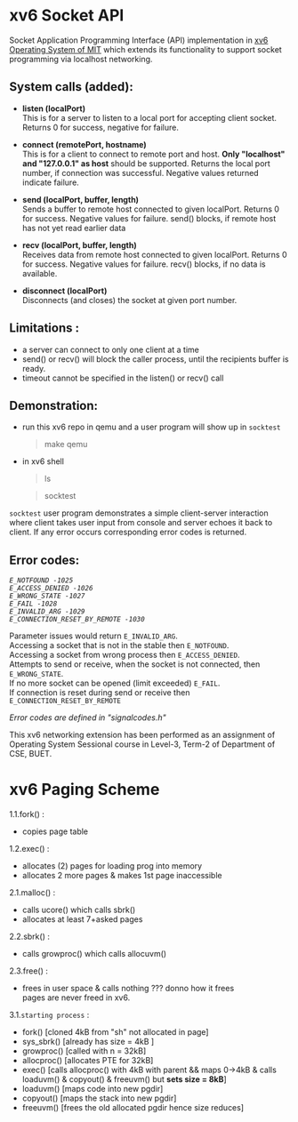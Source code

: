 # xv6 Socket API  
  
Socket Application Programming Interface (API) implementation in [xv6 Operating System of MIT](https://github.com/mit-pdos/xv6-public) which extends its functionality
to support socket programming via localhost networking.  
  
System calls (added):
------------------------------- 
  - **listen (localPort)**  
    This is for a server to listen to a local port for accepting client socket. Returns 0 for success, negative for failure.
    
  - **connect (remotePort, hostname)**  
    This is for a client to connect to remote port and host. **Only "localhost" and "127.0.0.1" as host**
    should be supported. Returns the local port number, if connection was successful. Negative
    values returned indicate failure.
    
  - **send (localPort, buffer, length)**  
    Sends a buffer to remote host connected to given localPort. Returns 0 for success. Negative values for failure. send() blocks, if remote host has not yet read earlier
    data
  
  - **recv (localPort, buffer, length)**  
    Receives data from remote host connected to given localPort. Returns 0 for success. Negative values for failure. recv() blocks, if no data is available.
  
  - **disconnect (localPort)**  
    Disconnects (and closes) the socket at given port number.
  
  
Limitations :
--------------------------------
- a server can connect to only one client at a time
- send() or recv() will block the caller process, until the recipients buffer is ready.
- timeout cannot be specified in the listen() or recv() call

Demonstration:
--------------------------------
- run this xv6 repo in qemu and a user program will show up in `socktest`  
	> make qemu
- in xv6 shell	
	> ls
	
	> socktest
	
`socktest` user program demonstrates a simple client-server interaction where client takes user input from console and server echoes it back to client. If any error occurs corresponding error codes is returned.  

Error codes:
-------------------------------
_`E_NOTFOUND -1025`  
`E_ACCESS_DENIED -1026`  
`E_WRONG_STATE -1027`  
`E_FAIL -1028`  
`E_INVALID_ARG -1029`  
`E_CONNECTION_RESET_BY_REMOTE -1030`_

Parameter issues would return `E_INVALID_ARG`.  
Accessing a socket that is not in the stable then `E_NOTFOUND`.  
Accessing a socket from wrong process then `E_ACCESS_DENIED`.  
Attempts to send or receive, when the socket is not connected, then
`E_WRONG_STATE`.  
If no more socket can be opened (limit exceeded) `E_FAIL`.  
If connection is reset during send or receive then `E_CONNECTION_RESET_BY_REMOTE`
  
*Error codes are defined in "signalcodes.h"*
  
This xv6 networking extension has been performed as an assignment of Operating System Sessional course in Level-3, Term-2 of Department of CSE, BUET.

# xv6 Paging Scheme

1.1.fork() : 
 - copies page table  
  
     
1.2.exec() : 
 - allocates (2) pages for loading prog into memory    
 - allocates 2 more pages & makes 1st page inaccessible  
	
  
   		   
2.1.malloc() :
 - calls ucore() which calls sbrk()
 - allocates at least 7+asked pages
 
2.2.sbrk() :
 - calls growproc() which calls allocuvm() 

2.3.free() :
 - frees in user space & calls nothing ??? donno how it frees  
    pages are never freed in xv6.     
 

3.1.`starting process` :
 - fork()      [cloned 4kB from "sh" not allocated in page]
 - sys_sbrk()  [already has size = 4kB ]
 - growproc()  [called with n    = 32kB]  
 - allocproc() [allocates PTE for  32kB]
 - exec()      [calls allocproc() with 4kB with parent && 
                maps 0->4kB & calls loaduvm() & copyout() & freeuvm() but **sets size = 8kB**]
 - loaduvm()   [maps code into new pgdir]
 - copyout()   [maps the stack into new pgdir]
 - freeuvm()   [frees the old allocated pgdir hence size reduces]               